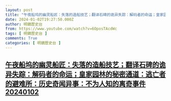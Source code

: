 ```yaml
---
layout: post
title: "午夜船坞的幽灵船匠：失落的造船技艺；翻译石碑的诡异失踪：解码者的命运；皇家园林的秘密通道：逃亡者的避难所：历史奇闻异事：不为人知的离奇事件20240102"
date: 2024-01-02T19:27:50.000Z
author: 明鏡歷史台
from: https://www.youtube.com/watch?v=6OposTAcdWc
tags: [ 明鏡歷史台 ]
comments: True
categories: [ 明鏡歷史台 ]
---
```

<!--1704223670000-->
[午夜船坞的幽灵船匠：失落的造船技艺；翻译石碑的诡异失踪：解码者的命运；皇家园林的秘密通道：逃亡者的避难所：历史奇闻异事：不为人知的离奇事件20240102](https://www.youtube.com/watch?v=6OposTAcdWc)
------

<div>

</div>
